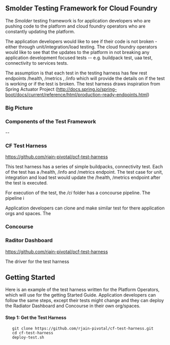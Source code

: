 ## Smolder Testing Framework for Cloud Foundry

The *Smolder* testing framework is for application developers who are pushing code to the platform and cloud foundry operators who are constantly updating the platform. 

The application developers would like to see if their code is not broken - either through unit/integration/load testing. 
The cloud foundry operators would like to see that the updates to the platform in not breaking any application development focused tests -- e.g. buildpack test, uaa test, connectivity to services tests. 

The assumption is that each test in the testing harness has few rest endpoints /health, /metrics , /info which will provide the details on if the test is working or if the test is broken. The test harness draws inspiration from Spring Actuator Project (http://docs.spring.io/spring-boot/docs/current/reference/html/production-ready-endpoints.html) 


### Big Picture


### Components of the Test Framework
--

### CF Test Harness
https://github.com/rjain-pivotal/pcf-test-harness

This test harness has a series of simple buildpacks, connectivity test. Each of the test has a /health, /info and /metrics endpoint. The test case for unit, integration and load test would update the /health, /metrics endpoint after the test is executed. 

For execution of the test, the */ci* folder has a concourse pipeline. The pipeline i

Application developers can clone and make similar test for there application orgs and spaces. The

### Concourse



### Raditor Dashboard

https://github.com/rjain-pivotal/pcf-test-harness

The driver for the test harness

## Getting Started

Here is an example of the test harness written for the Platform Operators, which will use for the getting Started Guide. Application developers can follow the same steps, except their tests might change and they can deploy the Radiator Dashboard and Concourse in their own org/spaces. 


#### Step 1: Get the Test Harness

```
   git clone https://github.com/rjain-pivotal/cf-test-harness.git
   cd cf-test-harness
   deploy-test.sh
```







